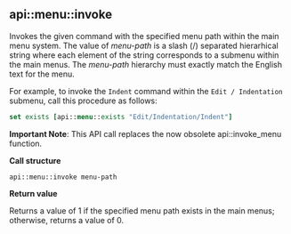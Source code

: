 ## api::menu::invoke

Invokes the given command with the specified menu path within the main menu system.  The value of _menu-path_ is a slash (/) separated hierarhical string where each element of the string corresponds to a submenu within the main menus. The _menu-path_ hierarchy must exactly match the English text for the menu.

For example, to invoke the `Indent` command within the `Edit / Indentation` submenu, call this procedure as follows:

```Tcl
set exists [api::menu::exists "Edit/Indentation/Indent"]
```

**Important Note**: This API call replaces the now obsolete api::invoke\_menu function.

**Call structure**

`api::menu::invoke menu-path`

**Return value**

Returns a value of 1 if the specified menu path exists in the main menus; otherwise, returns a value of 0.
